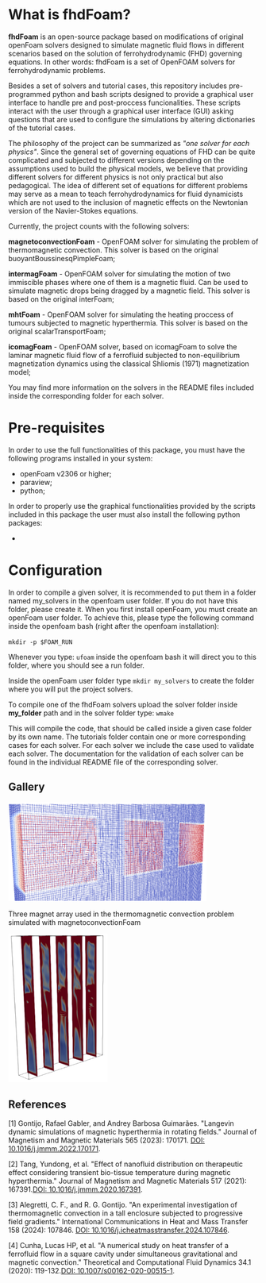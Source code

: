 # What is fhdFoam? 

**fhdFoam** is an open-source package based on modifications of original openFoam solvers designed to simulate magnetic fluid flows in different scenarios based on the solution of ferrohydrodynamic (FHD) governing equations. In other words: fhdFoam is a set of OpenFOAM solvers for ferrohydrodynamic problems. 

Besides a set of solvers and tutorial cases, this repository includes pre-programmed python and bash scripts designed to provide a graphical user interface to handle pre and post-proccess funcionalities. These scripts interact with the user through a graphical user interface (GUI) asking questions that are used to configure the simulations by altering dictionaries of the tutorial cases.

The philosophy of the project can be summarized as *"one solver for each physics"*. Since the general set of governing equations of FHD can be quite complicated and subjected to different versions depending on the assumptions used to build the physical models, we believe that providing different solvers for different physics is not only practical but also pedagogical. The idea of different set of equations for different problems may serve as a mean to teach ferrohydrodynamics for fluid dynamicists which are not used to the inclusion of magnetic effects on the Newtonian version of the Navier-Stokes equations.

Currently, the project counts with the following solvers:

**magnetoconvectionFoam** - OpenFOAM solver for simulating the problem of thermomagnetic convection. This solver is based on the original buoyantBoussinesqPimpleFoam;

**intermagFoam** - OpenFOAM solver for simulating the motion of two immiscible phases where one of them is a magnetic fluid. Can be used to simulate magnetic drops being dragged by a magnetic field. This solver is based on the original interFoam;

**mhtFoam** - OpenFOAM solver for simulating the heating proccess of tumours subjected to magnetic hyperthermia. This solver is based on the original scalarTransportFoam;

**icomagFoam** - OpenFOAM solver, based on icomagFoam to solve the laminar magnetic fluid flow of a ferrofluid subjected to non-equilibrium magnetization dynamics using the classical Shliomis (1971) magnetization model;

You may find more information on the solvers in the README files included inside the corresponding folder for each solver.

# Pre-requisites

In order to use the full functionalities of this package, you must have the following programs installed in your system:

- openFoam v2306 or higher;
- paraview;
- python;

In order to properly use the graphical functionalities provided by the scripts included in this package the user must also install the following python packages:

- 

# Configuration

In order to compile a given solver, it is recommended to put them in a folder named my_solvers in the openfoam user folder. If you do not have this folder, please create it. When you first install openFoam, you must create an openFoam user folder. To achieve this, please type the following command inside the openfoam bash (right after the openfoam installation):

`mkdir -p $FOAM_RUN`

Whenever you type: `ufoam` inside the openfoam bash it will direct you to this folder, where you should see a run folder.

Inside the openFoam user folder type `mkdir my_solvers` to create the folder where you will put the project solvers.

To compile one of the fhdFoam solvers upload the solver folder inside **my_folder** path and in the solver folder type: `wmake`

This will compile the code, that should be called inside a given case folder by its own name. The tutorials folder contain one or more corresponding cases for each solver. For each solver we include the case used to validate each solver. The documentation for the validation of each solver can be found in the individual README file of the corresponding solver.

## Gallery


<img src="figs/convection1.png" width="400" height="200">

Three magnet array used in the thermomagnetic convection problem simulated with magnetoconvectionFoam

<div class="figure-center"> <img src="figs/convection2.png" width="200" height="300" /> </div> 


## References

[1] Gontijo, Rafael Gabler, and Andrey Barbosa Guimarães. "Langevin dynamic simulations of magnetic hyperthermia in rotating fields." Journal of Magnetism and Magnetic Materials 565 (2023): 170171. 
[DOI: 10.1016/j.jmmm.2022.170171](https://doi.org/10.1016/j.jmmm.2022.170171).

[2] Tang, Yundong, et al. "Effect of nanofluid distribution on therapeutic effect considering transient bio-tissue temperature during magnetic hyperthermia." Journal of Magnetism and Magnetic Materials 517 (2021): 167391.[DOI: 10.1016/j.jmmm.2020.167391](https://doi.org/10.1016/j.jmmm.2020.167391).

[3] Alegretti, C. F., and R. G. Gontijo. "An experimental investigation of thermomagnetic convection in a tall enclosure subjected to progressive field gradients." International Communications in Heat and Mass Transfer 158 (2024): 107846. [DOI: 10.1016/j.icheatmasstransfer.2024.107846](https://doi.org/10.1016/j.icheatmasstransfer.2024.107846).

[4] Cunha, Lucas HP, et al. "A numerical study on heat transfer of a ferrofluid flow in a square cavity under simultaneous gravitational and magnetic convection." Theoretical and Computational Fluid Dynamics 34.1 (2020): 119-132.[DOI: 10.1007/s00162-020-00515-1](https://doi.org/10.1007/s00162-020-00515-1).